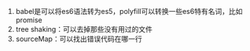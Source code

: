 1. babel是可以将es6语法转为es5，polyfill可以转换一些es6特有名词，比如promise
2. tree shaking：可以去掉那些没有用过的文件
3. sourceMap：可以找出错误代码在哪一行

